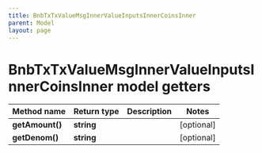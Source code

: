 ```yaml
---
title: BnbTxTxValueMsgInnerValueInputsInnerCoinsInner
parent: Model
layout: page
---
```


# BnbTxTxValueMsgInnerValueInputsInnerCoinsInner model getters

Method name | Return type | Description | Notes
------------ | ------------- | ------------- | -------------
**getAmount()** | **string** |  | [optional]
**getDenom()** | **string** |  | [optional]

